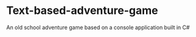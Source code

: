 # Text-based-adventure-game
An old school adventure game based on a console application built in C#
